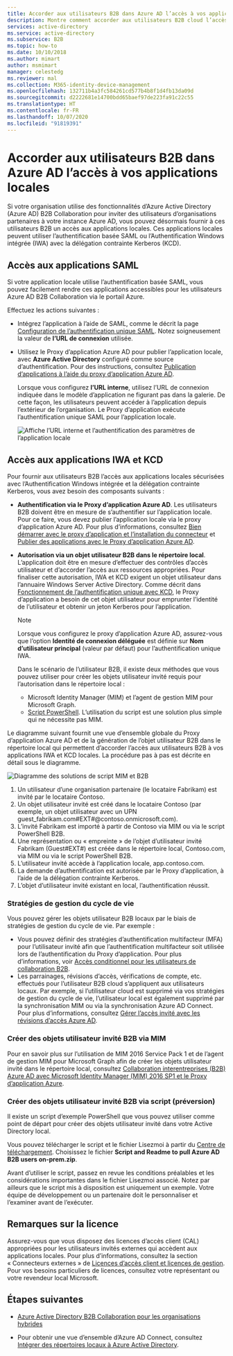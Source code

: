 ```yaml
---
title: Accorder aux utilisateurs B2B dans Azure AD l’accès à vos applications locales - Azure AD
description: Montre comment accorder aux utilisateurs B2B cloud l’accès aux applications locales avec Azure AD B2B Collaboration.
services: active-directory
ms.service: active-directory
ms.subservice: B2B
ms.topic: how-to
ms.date: 10/10/2018
ms.author: mimart
author: msmimart
manager: celestedg
ms.reviewer: mal
ms.collection: M365-identity-device-management
ms.openlocfilehash: 132711b4a3fc584261cd577b4b8f1d4fb13da09d
ms.sourcegitcommit: d2222681e14700bdd65baef97de223fa91c22c55
ms.translationtype: HT
ms.contentlocale: fr-FR
ms.lasthandoff: 10/07/2020
ms.locfileid: "91819391"
---
```

# <a name="grant-b2b-users-in-azure-ad-access-to-your-on-premises-applications"></a>Accorder aux utilisateurs B2B dans Azure AD l’accès à vos applications locales

Si votre organisation utilise des fonctionnalités d’Azure Active Directory (Azure AD) B2B Collaboration pour inviter des utilisateurs d’organisations partenaires à votre instance Azure AD, vous pouvez désormais fournir à ces utilisateurs B2B un accès aux applications locales. Ces applications locales peuvent utiliser l’authentification basée SAML ou l’Authentification Windows intégrée (IWA) avec la délégation contrainte Kerberos (KCD).

## <a name="access-to-saml-apps"></a>Accès aux applications SAML

Si votre application locale utilise l’authentification basée SAML, vous pouvez facilement rendre ces applications accessibles pour les utilisateurs Azure AD B2B Collaboration via le portail Azure.

Effectuez les actions suivantes :

- Intégrez l’application à l’aide de SAML, comme le décrit la page [Configuration de l’authentification unique SAML](../manage-apps/configure-saml-single-sign-on.md). Notez soigneusement la valeur de **l’URL de connexion** utilisée.
-  Utilisez le Proxy d’application Azure AD pour publier l’application locale, avec **Azure Active Directory** configuré comme source d’authentification. Pour des instructions, consultez [Publication d’applications à l’aide du proxy d’application Azure AD](../manage-apps/application-proxy-publish-azure-portal.md). 

   Lorsque vous configurez **l’URL interne**, utilisez l’URL de connexion indiquée dans le modèle d’application ne figurant pas dans la galerie. De cette façon, les utilisateurs peuvent accéder à l’application depuis l’extérieur de l’organisation. Le Proxy d’application exécute l’authentification unique SAML pour l’application locale.
 
   ![Affiche l’URL interne et l’authentification des paramètres de l’application locale](media/hybrid-cloud-to-on-premises/OnPremAppSettings.PNG)

## <a name="access-to-iwa-and-kcd-apps"></a>Accès aux applications IWA et KCD

Pour fournir aux utilisateurs B2B l’accès aux applications locales sécurisées avec l’Authentification Windows intégrée et la délégation contrainte Kerberos, vous avez besoin des composants suivants :

- **Authentification via le Proxy d’application Azure AD**. Les utilisateurs B2B doivent être en mesure de s’authentifier sur l’application locale. Pour ce faire, vous devez publier l’application locale via le proxy d’application Azure AD. Pour plus d’informations, consultez [Bien démarrer avec le proxy d’application et l’installation du connecteur](../manage-apps/application-proxy-enable.md) et [Publier des applications avec le Proxy d’application Azure AD](../manage-apps/application-proxy-publish-azure-portal.md).
- **Autorisation via un objet utilisateur B2B dans le répertoire local**. L’application doit être en mesure d’effectuer des contrôles d’accès utilisateur et d’accorder l’accès aux ressources appropriées. Pour finaliser cette autorisation, IWA et KCD exigent un objet utilisateur dans l’annuaire Windows Server Active Directory. Comme décrit dans [Fonctionnement de l’authentification unique avec KCD](../manage-apps/application-proxy-configure-single-sign-on-with-kcd.md#how-single-sign-on-with-kcd-works), le Proxy d’application a besoin de cet objet utilisateur pour emprunter l’identité de l’utilisateur et obtenir un jeton Kerberos pour l’application. 

   > [!NOTE]
   > Lorsque vous configurez le proxy d’application Azure AD, assurez-vous que l’option **Identité de connexion déléguée** est définie sur **Nom d’utilisateur principal** (valeur par défaut) pour l’authentification unique IWA.

   Dans le scénario de l’utilisateur B2B, il existe deux méthodes que vous pouvez utiliser pour créer les objets utilisateur invité requis pour l’autorisation dans le répertoire local :

   - Microsoft Identity Manager (MIM) et l’agent de gestion MIM pour Microsoft Graph. 
   - [Script PowerShell](#create-b2b-guest-user-objects-through-a-script-preview). L’utilisation du script est une solution plus simple qui ne nécessite pas MIM. 

Le diagramme suivant fournit une vue d’ensemble globale du Proxy d’application Azure AD et de la génération de l’objet utilisateur B2B dans le répertoire local qui permettent d’accorder l’accès aux utilisateurs B2B à vos applications IWA et KCD locales. La procédure pas à pas est décrite en détail sous le diagramme.

![Diagramme des solutions de script MIM et B2B](media/hybrid-cloud-to-on-premises/MIMScriptSolution.PNG)

1.  Un utilisateur d’une organisation partenaire (le locataire Fabrikam) est invité par le locataire Contoso.
2.  Un objet utilisateur invité est créé dans le locataire Contoso (par exemple, un objet utilisateur avec un UPN guest_fabrikam.com#EXT#@contoso.onmicrosoft.com).
3.  L’invité Fabrikam est importé à partir de Contoso via MIM ou via le script PowerShell B2B.
4.  Une représentation ou « empreinte » de l’objet d’utilisateur invité Fabrikam (Guest#EXT#) est créée dans le répertoire local, Contoso.com, via MIM ou via le script PowerShell B2B.
5.  L’utilisateur invité accède à l’application locale, app.contoso.com.
6.  La demande d’authentification est autorisée par le Proxy d’application, à l’aide de la délégation contrainte Kerberos. 
7.  L’objet d’utilisateur invité existant en local, l’authentification réussit.

### <a name="lifecycle-management-policies"></a>Stratégies de gestion du cycle de vie

Vous pouvez gérer les objets utilisateur B2B locaux par le biais de stratégies de gestion du cycle de vie. Par exemple :

- Vous pouvez définir des stratégies d’authentification multifacteur (MFA) pour l’utilisateur invité afin que l’authentification multifacteur soit utilisée lors de l’authentification du Proxy d’application. Pour plus d’informations, voir [Accès conditionnel pour les utilisateurs de collaboration B2B](conditional-access.md).
- Les parrainages, révisions d’accès, vérifications de compte, etc. effectués pour l’utilisateur B2B cloud s’appliquent aux utilisateurs locaux. Par exemple, si l’utilisateur cloud est supprimé via vos stratégies de gestion du cycle de vie, l’utilisateur local est également supprimé par la synchronisation MIM ou via la synchronisation Azure AD Connect. Pour plus d’informations, consultez [Gérer l’accès invité avec les révisions d’accès Azure AD](../governance/manage-guest-access-with-access-reviews.md).

### <a name="create-b2b-guest-user-objects-through-mim"></a>Créer des objets utilisateur invité B2B via MIM

Pour en savoir plus sur l’utilisation de MIM 2016 Service Pack 1 et de l’agent de gestion MIM pour Microsoft Graph afin de créer les objets utilisateur invité dans le répertoire local, consultez [Collaboration interentreprises (B2B) Azure AD avec Microsoft Identity Manager (MIM) 2016 SP1 et le Proxy d’application Azure](https://docs.microsoft.com/microsoft-identity-manager/microsoft-identity-manager-2016-graph-b2b-scenario).

### <a name="create-b2b-guest-user-objects-through-a-script-preview"></a>Créer des objets utilisateur invité B2B via script (préversion)

Il existe un script d’exemple PowerShell que vous pouvez utiliser comme point de départ pour créer des objets utilisateur invité dans votre Active Directory local.

Vous pouvez télécharger le script et le fichier Lisezmoi à partir du [Centre de téléchargement](https://www.microsoft.com/download/details.aspx?id=51495). Choisissez le fichier **Script and Readme to pull Azure AD B2B users on-prem.zip**.

Avant d’utiliser le script, passez en revue les conditions préalables et les considérations importantes dans le fichier Lisezmoi associé. Notez par ailleurs que le script mis à disposition est uniquement un exemple. Votre équipe de développement ou un partenaire doit le personnaliser et l’examiner avant de l’exécuter.

## <a name="license-considerations"></a>Remarques sur la licence

Assurez-vous que vous disposez des licences d’accès client (CAL) appropriées pour les utilisateurs invités externes qui accèdent aux applications locales. Pour plus d’informations, consultez la section « Connecteurs externes » de [Licences d’accès client et licences de gestion](https://www.microsoft.com/licensing/product-licensing/client-access-license.aspx). Pour vos besoins particuliers de licences, consultez votre représentant ou votre revendeur local Microsoft.

## <a name="next-steps"></a>Étapes suivantes

- [Azure Active Directory B2B Collaboration pour les organisations hybrides](hybrid-organizations.md)

- Pour obtenir une vue d’ensemble d’Azure AD Connect, consultez [Intégrer des répertoires locaux à Azure Active Directory](../hybrid/whatis-hybrid-identity.md).

